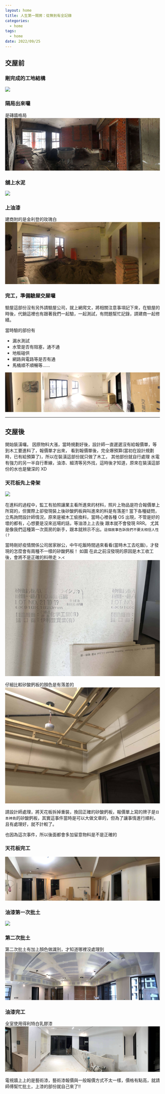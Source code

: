 ```yaml
---
layout: home
title: 人生第一間房：從無到有全記錄
categories:
  - home
tags:
  - home
date: 2022/09/25
---
```


## 交屋前

### 剛完成的工地結構

![](assets/images/happyhome/IMG_7151.JPG)

### 隔局出來囉

是磚牆格局
![](assets/images/happyhome/IMG_7626.JPG)

### 舖上水泥

![](assets/images/happyhome/IMG_7912.JPG)

### 上油漆

建商附的是金利登的玫瑰白
![](assets/images/happyhome/IMG_8108.JPG)

### 完工，準備驗屋交屋囉

驗屋這部份沒有另外請驗屋公司，就上網爬文，將相關注意事項記下來，在驗屋的時後，代銷這裡也有跟著我們一起驗，一起測試，有問題幫忙記錄，請建商一起修繕。

當時驗的部份有

- 漏水測試
- 水管是否有阻塞，通不通
- 地板碰供
- 網路與電路等是否有通
- 馬桶順不順暢等......

![](assets/images/happyhome/IMG_8923.JPG)

---

## 交屋後

開始裝潢囉。
因原物料大漲，當時規劃好後，設計師一直遲遲沒有給報價單，等到木工要進料了，報價單才出來，
看到報價單後，完全爆預算(當初在設計規劃時，已有給預算了)，所以在裝潢這部份就只做了木工，
其他部份就自行處理
水電有強力的另一半自行牽線，油漆、細清等另外找，這時後才知道，原來在裝潢這部份的水也是蠻深的 XD

### 天花板先上骨架

![](assets/images/happyhome/IMG_0542.JPG)

在進料的過程中，監工有拍照讓業主看所進來的材料，照片上物品是符合報價單上所寫的，但實際上卻發現裝上後矽酸鈣板與叫進來的料是有落差!!
當下各種疑問，立馬詢問設計師情況，原來是被木工偷換料，當時心裡各種 OS 出現，不管是好的壞的都有，心想要是沒來巡場的話，等油漆上上去後 跟本就不會發現 RRR。
尤其是像我們這種第一次買房的新手，跟本就辨示不出。`這個故事告訴我們不要太相信人性(?`

當時剛好疫情關係公司居家辦公，中午吃飯時間過來看看(當時木工去吃飯)，才發現的怎麼會有兩種不一樣的矽酸鈣板！ 如圖
在此之前沒發現的原因是木工收工後，會將不是正確的料帶走 >.<
![](assets/images/happyhome/IMG_0564.JPG)

仔細比較矽酸鈣板的顏色是有落差的
![](assets/images/happyhome/IMG_0568.JPG)

請設計師處理，將天花板拆掉重裝，換回正確的矽酸鈣板，報價單上寫的牌子是`日本神島`的矽酸鈣板，其實這事件當時是可以大做文章的，但為了讓事情進行順利，且有處理好，就不計較了。

也因為這次事件，所以後面都會多加留意物料是不是正確的

### 天花板完工

![](assets/images/happyhome/IMG_0649.JPG)

### 油漆第一次批土

![](assets/images/happyhome/IMG_0798.JPG)

### 第二次批土

第二次批土有加上顏色做識別，才知道哪裡沒處理到
![](assets/images/happyhome/IMG_1242.JPG)

### 油漆完工

全室使用得利特白乳膠漆
![](assets/images/happyhome/IMG_1300.JPG)

電視牆上上的是藝術漆，藝術漆報價與一般報價方式不太一樣，價格有點高，就請師傅幫忙批土，上漆的部份就自己來了!!
      
